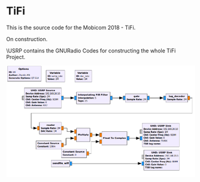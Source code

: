 # TiFi

This is the source code for the Mobicom 2018 - TiFi.

On construction.

\USRP contains the GNURadio Codes for constructing the whole TiFi Project.

![TiFi in GnuRadio flowchar](./TiFi.png)
